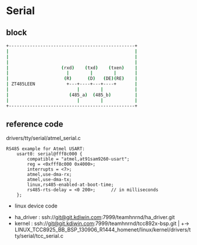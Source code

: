 # Serial 

## block
```bash
+------------------------------------------------+
|                                                |
|                                                |
|                                                |
|                    (rxd)    (txd)    (txen)    | 
|                      |        |        |       |
|                     (R)      (D)   (DE)(RE)    |
| ZT485LEEN            +---+----+---+----+       |
|                          |        |            |
|                       (485_a)  (485_b)         |
|                          |        |            |
+------------------------------------------------+
```



## reference code
drivers/tty/serial/atmel_serial.c

```dts
RS485 example for Atmel USART:
	usart0: serial@fff8c000 {
		compatible = "atmel,at91sam9260-usart";
		reg = <0xfff8c000 0x4000>;
		interrupts = <7>;
		atmel,use-dma-rx;
		atmel,use-dma-tx;
		linux,rs485-enabled-at-boot-time;
		rs485-rts-delay = <0 200>;		// in milliseconds
	};

```


- linux device code
 * ha_driver : ssh://git@git.kdiwin.com:7999/teamhnrnd/ha_driver.git
 * kernel : ssh://git@git.kdiwin.com:7999/teamhnrnd/tcc892x-bsp.git
 			|
			+-> LINUX_TCC8925_BB_BSP_130906_R1444_homenet/linux/kernel/drivers/tty/serial/tcc_serial.c
			
